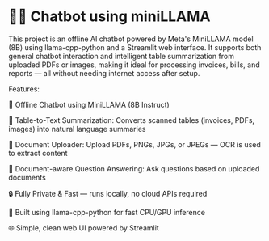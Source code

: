 # 🤖🦙 Chatbot using miniLLAMA
This project is an offline AI chatbot powered by Meta's MiniLLAMA model (8B) using llama-cpp-python and a Streamlit web interface. It supports both general chatbot interaction and intelligent table summarization from uploaded PDFs or images, making it ideal for processing invoices, bills, and reports — all without needing internet access after setup.

Features:

💬 Offline Chatbot using MiniLLAMA (8B Instruct)

🧠 Table-to-Text Summarization: Converts scanned tables (invoices, PDFs, images) into natural language summaries

📄 Document Uploader: Upload PDFs, PNGs, JPGs, or JPEGs — OCR is used to extract content

📑 Document-aware Question Answering: Ask questions based on uploaded documents

🔒 Fully Private & Fast — runs locally, no cloud APIs required

🧊 Built using llama-cpp-python for fast CPU/GPU inference

🌐 Simple, clean web UI powered by Streamlit
